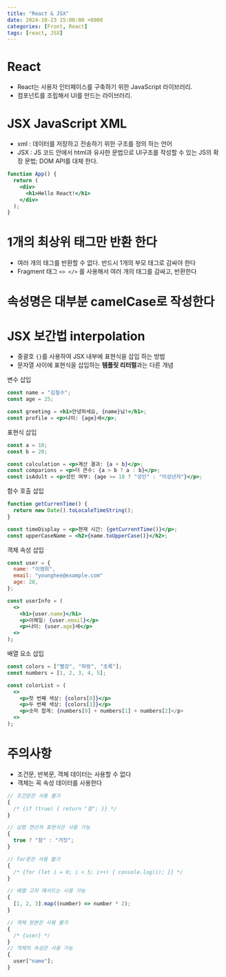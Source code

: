 ```yaml
---
title: "React & JSX"
date: 2024-10-23 15:00:00 +0900
categories: [Front, React]
tags: [react, JSX]
---
```


# React

- React는 사용자 인터페이스를 구축하기 위한 JavaScript 라이브러리.
- 컴포넌트를 조립해서 UI를 만드는 라이브러리.

# JSX JavaScript XML

- xml : 데이터를 저장하고 전송하기 위한 구조를 정의 하는 언어
- JSX : JS 코드 안에서 html과 유사한 문법으로 UI구조를 작성할 수 있는 JS의 확장 문법; DOM API를 대체 한다.

```jsx
function App() {
  return (
    <div>
      <h1>Hello React!</h1>
    </div>
  );
}
```

# 1개의 최상위 태그만 반환 한다

- 여러 개의 태그를 반환할 수 없다. 반드시 1개의 부모 태그로 감싸야 한다
- Fragment 태그 `<> </>` 를 사용해서 여러 개의 태그를 감싸고, 반환한다

# 속성명은 대부분 camelCase로 작성한다

# JSX 보간법 interpolation

- 중괄호 `{}`를 사용하여 JSX 내부에 표현식을 삽입 하는 방법
- 문자열 사이에 표현식을 삽입하는 **템플릿 리터럴**과는 다른 개념

변수 삽입

```jsx
const name = "김철수";
const age = 25;

const greeting = <h1>안녕하세요, {name}님!</h1>;
const profile = <p>나이: {age}세</p>;
```

표현식 삽입

```jsx
const a = 10;
const b = 20;

const calculation = <p>계산 결과: {a + b}</p>;
const comparions = <p>더 큰수: {a > b ? a : b}</p>;
const isAdult = <p>성인 여부: {age >= 18 ? "성인" : "미성년자"}</p>;
```

함수 호출 삽입

```jsx
function getCurrenTime() {
  return new Date().toLocaleTimeString();
}

const timeDisplay = <p>현재 시간: {getCurrentTime()}</p>;
const upperCaseName = <h2>{name.toUpperCase()}</h2>;
```

객체 속성 삽입

```jsx
const user = {
  name: "이영희",
  email: "younghee@example.com"
  age: 28,
};

const userInfo = (
  <>
    <h1>{user.name}</h1>
    <p>이메일: {user.email}</p>
    <p>나이: {user.age}세</p>
  <>
);
```

배열 요소 삽입

```jsx
const colors = ["빨강", "파랑", "초록"];
const numbers = [1, 2, 3, 4, 5];

const colorList = (
  <>
    <p>첫 번째 색상: {colors[0]}</p>
    <p>두 번째 색상: {colors[1]}</p>
    <p>숫자 합계: {numbers[0] + numbers[1] + numbers[2]</p>
  <>
);
```

# 주의사항

- 조건문, 반복문, 객체 데이터는 사용할 수 없다
- 객체는 꼭 속성 데이터를 사용한다

```jsx
// 조건문은 사용 불가
{
  /* {if (true) { return "참"; }} */
}

// 삼항 연산자 표현식은 사용 가능
{
  true ? "참" : "거짓";
}

// for문은 사용 불가
{
  /* {for (let i = 0; i < 5; i++) { console.log(i); }} */
}

// 배열 고차 메서드는 사용 가능
{
  [1, 2, 3].map((number) => number * 2);
}

// 객체 원본은 사용 불가
{
  /* {user} */
}
// 객체의 속성은 사용 가능
{
  user["name"];
}
```
